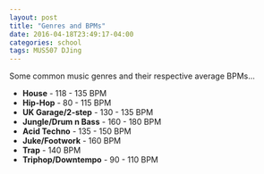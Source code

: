 ```yaml
---
layout: post
title: "Genres and BPMs"
date: 2016-04-18T23:49:17-04:00
categories: school
tags: MUS507 DJing
---
```

Some common music genres and their respective average BPMs...

- **House** - 118 - 135 BPM
- **Hip-Hop** - 80 - 115 BPM
- **UK Garage/2-step** - 130 - 135 BPM
- **Jungle/Drum n Bass** - 160 - 180 BPM
- **Acid Techno** - 135 - 150 BPM
- **Juke/Footwork** - 160 BPM
- **Trap** - 140 BPM
- **Triphop/Downtempo** - 90 - 110 BPM

